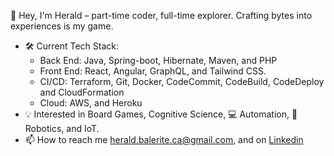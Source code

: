 👋 Hey, I'm Herald – part-time coder, full-time explorer. Crafting bytes into experiences is my game. 
- 🛠️ Current Tech Stack: 
  - Back End: Java, Spring-boot, Hibernate, Maven, and PHP
  - Front End: React, Angular, GraphQL, and Tailwind CSS.
  - CI/CD: Terraform, Git, Docker, CodeCommit, CodeBuild, CodeDeploy and CloudFormation
  - Cloud: AWS, and Heroku
- 💡 Interested in Board Games, Cognitive Science, 💻 Automation, :robot: Robotics, and IoT.
- 📫 How to reach me herald.balerite.ca@gmail.com, and on [Linkedin](https://www.linkedin.com/in/heraldbalerite/)


<!---
heralddsb/heralddsb is a ✨ special ✨ repository because its `README.md` (this file) appears on your GitHub profile.
You can click the Preview link to take a look at your changes.
--->

